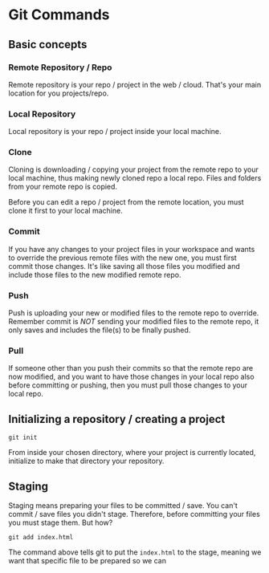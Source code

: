 # Git Commands

## Basic concepts

### Remote Repository / Repo

Remote repository is your repo / project in the web / cloud. That's your main location for you projects/repo.

### Local Repository

Local repository is your repo / project inside your local machine.

### Clone

Cloning is downloading / copying your project from the remote repo to your local machine, thus making newly cloned repo a local repo. Files and folders from your remote repo is copied.

Before you can edit a repo / project from the remote location, you must clone it first to your local machine.

### Commit

If you have any changes to your project files in your workspace and wants to override the previous remote files with the new one, you must first commit those changes. It's like saving all those files you modified and include those files to the new modified remote repo.

### Push

Push is uploading your new or modified files to the remote repo to override. Remember commit is *NOT* sending your modified files to the remote repo, it only saves and includes the file(s) to be finally pushed.

### Pull

If someone other than you push their commits so that the remote repo are now modified, and you want to have those changes in your local repo also before committing or pushing, then you must pull those changes to your local repo.

## Initializing a repository / creating a project

`git init`

From inside your chosen directory, where your project is currently located, initialize to make that directory your repository.

## Staging

Staging means preparing your files to be committed / save. You can't commit / save files you didn't stage. Therefore, before committing your files you must stage them. But how?

`git add index.html`

The command above tells git to put the `index.html` to the stage, meaning we want that specific file to be prepared so we can
